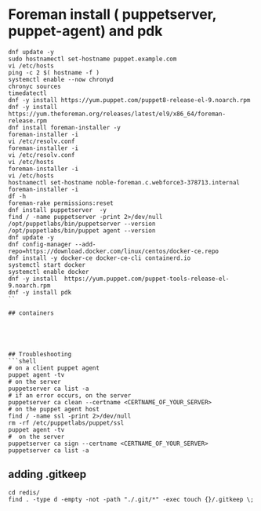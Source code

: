 # Foreman install ( puppetserver, puppet-agent) and pdk 

```shell
dnf update -y
sudo hostnamectl set-hostname puppet.example.com
vi /etc/hosts
ping -c 2 $( hostname -f )
systemctl enable --now chronyd
chronyc sources
timedatectl
dnf -y install https://yum.puppet.com/puppet8-release-el-9.noarch.rpm
dnf -y install https://yum.theforeman.org/releases/latest/el9/x86_64/foreman-release.rpm
dnf install foreman-installer -y
foreman-installer -i
vi /etc/resolv.conf
foreman-installer -i
vi /etc/resolv.conf
vi /etc/hosts
foreman-installer -i
vi /etc/hosts
hostnamectl set-hostname noble-foreman.c.webforce3-378713.internal
foreman-installer -i
df -h
foreman-rake permissions:reset
dnf install puppetserver  -y
find / -name puppetserver -print 2>/dev/null
/opt/puppetlabs/bin/puppetserver --version
/opt/puppetlabs/bin/puppet agent --version
dnf update -y
dnf config-manager --add-repo=https://download.docker.com/linux/centos/docker-ce.repo
dnf install -y docker-ce docker-ce-cli containerd.io
systemctl start docker
systemctl enable docker
dnf -y install  https://yum.puppet.com/puppet-tools-release-el-9.noarch.rpm
dnf -y install pdk
``

## containers





## Troubleshooting
```shell
# on a client puppet agent
puppet agent -tv
# on the server
puppetserver ca list -a
# if an error occurs, on the server
puppetserver ca clean --certname <CERTNAME_OF_YOUR_SERVER>
# on the puppet agent host 
find / -name ssl -print 2>/dev/null
rm -rf /etc/puppetlabs/puppet/ssl
puppet agent -tv
#  on the server
puppetserver ca sign --certname <CERTNAME_OF_YOUR_SERVER>
puppetserver ca list -a
```

## adding .gitkeep
```shell
cd redis/
find . -type d -empty -not -path "./.git/*" -exec touch {}/.gitkeep \;
```
